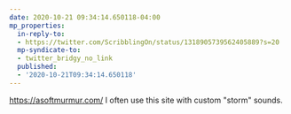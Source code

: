 ```yaml
---
date: 2020-10-21 09:34:14.650118-04:00
mp_properties:
  in-reply-to:
  - https://twitter.com/ScribblingOn/status/1318905739562405889?s=20
  mp-syndicate-to:
  - twitter_bridgy_no_link
  published:
  - '2020-10-21T09:34:14.650118'
---
```


https://asoftmurmur.com/    I often use this site with custom "storm" sounds.  